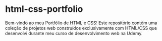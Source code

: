 # html-css-portfolio

Bem-vindo ao meu Portfólio de HTML e CSS! Este repositório contém uma coleção de projetos web construídos exclusivamente com HTML/CSS que desenvolvi durante meu curso de desenvolvimento web na Udemy.
